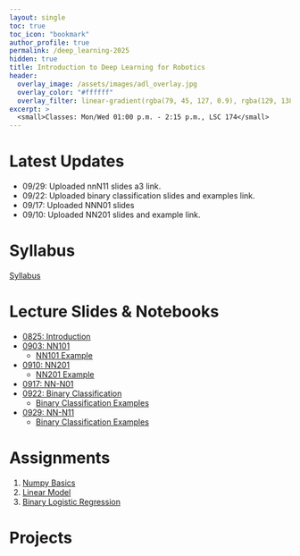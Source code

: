 ```yaml
---
layout: single
toc: true
toc_icon: "bookmark"
author_profile: true
permalink: /deep_learning-2025
hidden: true
title: Introduction to Deep Learning for Robotics
header:
  overlay_image: /assets/images/adl_overlay.jpg
  overlay_color: "#ffffff"
  overlay_filter: linear-gradient(rgba(79, 45, 127, 0.9), rgba(129, 138, 143, 0.5))
excerpt: >
  <small>Classes: Mon/Wed 01:00 p.m. - 2:15 p.m., LSC 174</small>
---
```

# Latest Updates

- 09/29: Uploaded nnN11 slides a3 link.
- 09/22: Uploaded binary classification slides and examples link.
- 09/17: Uploaded NNN01 slides
- 09/10: Uploaded NN201 slides and example link.

# Syllabus

[Syllabus](/_docs/deep_learning-2025/syllabus.pdf)

# Lecture Slides & Notebooks

- [0825: Introduction](/_docs/deep_learning-2025/0825/intro.pdf)
- [0903: NN101](/_docs/deep_learning-2025/0903/nn101.pdf)
  - [NN101 Example](https://github.com/linzhangUCA/3321example-nn101)
- [0910: NN201](/_docs/deep_learning-2025/0910/nn201.pdf)
  - [NN201 Example](https://github.com/linzhangUCA/3321example-nn201)
- [0917: NN-N01](/_docs/deep_learning-2025/0917/nnN01.pdf)
- [0922: Binary Classification](/_docs/deep_learning-2025/0922/binary_classification.pdf)
  - [Binary Classification Examples](https://github.com/linzhangUCA/3321example-binary_classification)
- [0929: NN-N11](/_docs/deep_learning-2025/0929/nnN11.pdf)
  - [Binary Classification Examples](https://github.com/linzhangUCA/3321example-binary_classification)

# Assignments

1. [Numpy Basics](https://classroom.github.com/a/_hl21Rk9)
2. [Linear Model](https://classroom.github.com/a/t6k6Leps)
3. [Binary Logistic Regression](https://classroom.github.com/a/H19dWhA4)

# Projects
